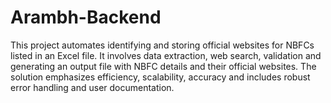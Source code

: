 # Arambh-Backend
This project automates identifying and storing official websites for NBFCs listed in an Excel file. It involves data extraction, web search, validation and generating an output file with NBFC details and their official websites. The solution emphasizes efficiency, scalability, accuracy and includes robust error handling and user documentation.






